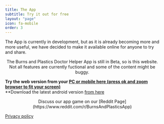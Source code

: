 ```yaml
---
title: The App
subtitle: Try it out for free
layout: "page"
icon: fa-mobile
order: 3
---
```


The App is currently in development, but as it is already becoming more and more useful, we have decided to make it available online for anyone to try and share.

<center><p>The Burns and Plastics Doctor Helper App is still in Beta, so is this website. Not all features are currently fuctional and some of the content might be buggy.</p></center>

**Try the web version from your [PC or mobile here (press ok and zoom browser to fit your screen)](http://Drtabet.github.io/WebApp.md)**  
**Download the latest android version [from here](https://drive.google.com/open?id=1ncJ7cwmaJF-6_x2mjz_RCXq1Py2heUZW)

<center><p>Discuss our app game on our [Reddit Page](https://www.reddit.com/r/BurnsAndPlasticsApp)</p></center>

[Privacy policy](http://Drtabet.github.io/privacy.html)
